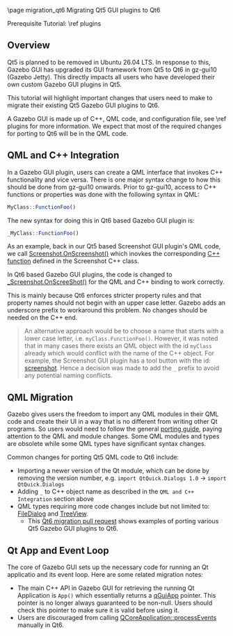 \page migration_qt6 Migrating Qt5 GUI plugins to Qt6

Prerequisite Tutorial: \ref plugins

## Overview

Qt5 is planned to be removed in Ubuntu 26.04 LTS. In response to this,
Gazebo GUI has upgraded its GUI framework from Qt5 to Qt6 in gz-gui10
(Gazebo Jetty). This directly impacts all users who have developed
their own custom Gazebo GUI plugins in Qt5.

This tutorial will highlight important changes that users need to make
to migrate their existing Qt5 Gazebo GUI plugins to Qt6.

A Gazebo GUI is made up of C++, QML code, and configuration file, see
\ref plugins for more information.  We expect that most of the required
changes for porting to Qt6 will be in the QML code.

## QML and C++ Integration

In a Gazebo GUI plugin, users can create a QML interface that invokes C++
functionality and vice versa. There is one major syntax change to how
this should be done from gz-gui10 onwards. Prior to gz-gui10, access to
C++ functions or properties was done with the following syntax in QML:

```qml
MyClass::FunctionFoo()
```

The new syntax for doing this in Qt6 based Gazebo GUI plugin is:

```qml
_MyClass::FunctionFoo()
```

As an example, back in our Qt5 based Screenshot GUI plugin's QML code, we call
[Screenshot.OnScreenshot()](https://github.com/gazebosim/gz-gui/blob/e0c95585919d95a01fbf3af9a33c7fcd653ab154/src/plugins/screenshot/Screenshot.qml#L50)
which inovkes the corresponding [C++ function](https://github.com/gazebosim/gz-gui/blob/e0c95585919d95a01fbf3af9a33c7fcd653ab154/src/plugins/screenshot/Screenshot.cc#L188)
defined in the Screenshot C++ class.

In Qt6 based Gazebo GUI plugins, the code is changed to
[\_Screenshot.OnScreeShot()](https://github.com/gazebosim/gz-gui/blob/c7093159ac92031350cdf2c31283e3fdfd944194/src/plugins/screenshot/Screenshot.qml#L50)
for the QML and C++ binding to work correctly.

This is mainly because Qt6 enforces stricter property rules and that property
names should not begin with an upper case letter. Gazebo adds an
underscore prefix to workaround this problem. No changes should be needed on
the C++ end.

> An alternative approach would be to choose a name that starts
with a lower case letter, i.e. `myClass.FunctionFoo()`. However, it was
noted that in many cases there exists an QML object with the id `myClass`
already which would conflict with the name of the C++ object. For example, the
Screenshot GUI plugin has a tool button with the id:
[screenshot](https://github.com/gazebosim/gz-gui/blob/c7093159ac92031350cdf2c31283e3fdfd944194/src/plugins/screenshot/Screenshot.qml#L37).
Hence a decision was made to add the `_` prefix to avoid any potential
naming conflicts.


## QML Migration

Gazebo gives users the freedom to import any QML modules in their QML code
and create their UI in a way that is no different from writing other Qt
programs. So users would need to follow the general
[porting guide](https://doc.qt.io/qt-6/portingguide.html), paying attention
to the QML and module changes. Some QML modules and types are obsolete while
some QML types have significant syntax changes.

Common changes for porting Qt5 QML code to Qt6 include:
* Importing a newer version of the Qt module, which can be done by removing the
  version number, e.g. `import QtQuick.Dialogs 1.0` -> `import QtQuick.Dialogs`
* Adding `_` to C++ object name as described in the `QML and C++ Integration`
  section above
* QML types requiring more code changes include but not limited to:
  [FileDialog](https://doc.qt.io/qt-6/qml-qtquick-dialogs-filedialog.html) and
  [TreeView](https://doc.qt.io/qt-6/qml-qtquick-treeview.html).
  *  This [Qt6 migration pull request](https://github.com/gazebosim/gz-sim/pull/2832/files#diff-a93324029765acbdf791f6e6ed06b1ea2e2886a756f949e7948f7824a57b4e7b)
    shows examples of porting various Qt5 Gazebo GUI plugins to Qt6.

## Qt App and Event Loop

The core of Gazebo GUI sets up the necessary code for running an Qt applicatio
 and its event loop. Here are some related migration notes:

* The main C++ API in Gazebo GUI for retrieving the running Qt Application
is `App()` which essentially returns a
[qGuiApp](https://doc.qt.io/qt-6/qguiapplication.html#qGuiApp) pointer.
This pointer is no longer always guaranteed to be non-null. Users should check this
pointer to make sure it is valid before using it.
* Users are discouraged from calling
[QCoreApplication::processEvents](https://doc.qt.io/qt-6/qcoreapplication.html#processEvents)
manually in Qt6.
